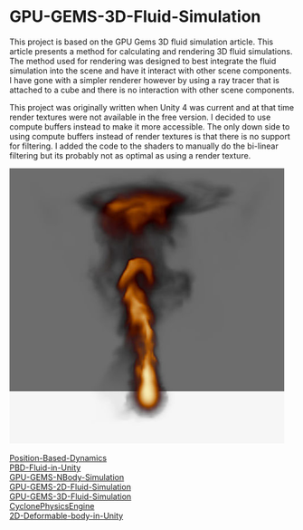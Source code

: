 # GPU-GEMS-3D-Fluid-Simulation

This project is based on the GPU Gems 3D fluid simulation article. This article presents a method for calculating and rendering 3D fluid simulations. The method used for rendering was designed to best integrate the fluid simulation into the scene and have it interact with other scene components. I have gone with a simpler renderer however by using a ray tracer that is attached to a cube and there is no interaction with other scene components.


This project was originally written when Unity 4 was current and at that time render textures were not available in the free version. I decided to use compute buffers instead to make it more accessible. The only down side to using compute buffers instead of render textures is that there is no support for filtering. I added the code to the shaders to manually do the bi-linear filtering but its probably not as optimal as using a render texture.

![3D Fluid Simulation](./Media/FluidSim3D.jpg)

[Position-Based-Dynamics](https://github.com/Scrawk/Position-Based-Dynamics)\
[PBD-Fluid-in-Unity](https://github.com/Scrawk/PBD-Fluid-in-Unity)\
[GPU-GEMS-NBody-Simulation](https://github.com/Scrawk/GPU-GEMS-NBody-Simulation)\
[GPU-GEMS-2D-Fluid-Simulation](https://github.com/Scrawk/GPU-GEMS-2D-Fluid-Simulation)\
[GPU-GEMS-3D-Fluid-Simulation](https://github.com/Scrawk/GPU-GEMS-3D-Fluid-Simulation)\
[CyclonePhysicsEngine](https://github.com/Scrawk/CyclonePhysicsEngine)\
[2D-Deformable-body-in-Unity](https://github.com/Scrawk/2D-Deformable-body-in-Unity)


